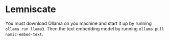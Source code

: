 # Lemniscate
You must download Ollama on you machine and start it up by running `ollama run llama3`. Then the text embedding model by running `ollama pull nomic-embed-text`.
